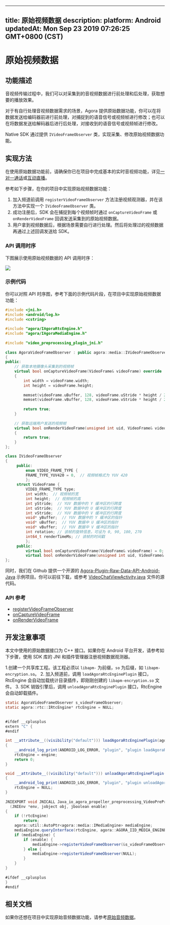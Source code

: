 
---
title: 原始视频数据
description: 
platform: Android
updatedAt: Mon Sep 23 2019 07:26:25 GMT+0800 (CST)
---
# 原始视频数据
## 功能描述

音视频传输过程中，我们可以对采集到的音视频数据进行前处理和后处理，获取想要的播放效果。

对于有自行处理音视频数据需求的场景，Agora 提供原始数据功能，你可以在将数据发送给编码器前进行前处理，对捕捉到的语音信号或视频帧进行修改；也可以在将数据发送给解码器后进行后处理，对接收到的语音信号或视频帧进行修改。

Native SDK 通过提供 `IVideoFrameObserver` 类，实现采集、修改原始视频数据功能。

## 实现方法

在使用原始数据功能前，请确保你已在项目中完成基本的实时音视频功能，详见[一对一通话](../../cn/Video/start_call_android.md)或[互动直播](../../cn/Video/start_live_android.md)。

参考如下步骤，在你的项目中实现原始视频数据功能：

1. 加入频道前调用 `registerVideoFrameObserver` 方法注册视频观测器，并在该方法中实现一个 `IVideoFrameObserver` 类。
2. 成功注册后，SDK 会在捕捉到每个视频帧时通过 `onCaptureVideoFrame` 或 `onRenderVideoFrame` 回调发送采集到的原始视频数据。
3. 用户拿到视频数据后，根据场景需要自行进行处理。然后将处理过的视频数据再通过上述回调发送给 SDK。

### API 调用时序

下图展示使用原始视频数据的 API 调用时序：

![](https://web-cdn.agora.io/docs-files/1569223574424)

### 示例代码

你可以对照 API 时序图，参考下面的示例代码片段，在项目中实现原始视频数据功能：

```C++
#include <jni.h>
#include <android/log.h>
#include <cstring>
 
#include "agora/IAgoraRtcEngine.h"
#include "agora/IAgoraMediaEngine.h"
 
#include "video_preprocessing_plugin_jni.h"
 
class AgoraVideoFrameObserver : public agora::media::IVideoFrameObserver
{
public:
    // 获取本地摄像头采集到的视频帧
    virtual bool onCaptureVideoFrame(VideoFrame& videoFrame) override
    {
        int width = videoFrame.width;
        int height = videoFrame.height;
 
        memset(videoFrame.uBuffer, 128, videoFrame.uStride * height / 2);
        memset(videoFrame.vBuffer, 128, videoFrame.vStride * height / 2);
 
        return true;
    }
     
    // 获取远端用户发送的视频帧
    virtual bool onRenderVideoFrame(unsigned int uid, VideoFrame& videoFrame) override
    {
        return true;
    }
};

class IVideoFrameObserver
{
     public:
         enum VIDEO_FRAME_TYPE {
         FRAME_TYPE_YUV420 = 0,  // 视频帧格式为 YUV 420
         };
     struct VideoFrame {
         VIDEO_FRAME_TYPE type;
         int width;  // 视频帧的宽
         int height;  // 视频帧的高
         int yStride;  // YUV 数据中的 Y 缓冲区的行跨度
         int uStride;  // YUV 数据中的 U 缓冲区的行跨度
         int vStride;  // YUV 数据中的 V 缓冲区的行跨度
         void* yBuffer;  // YUV 数据中的 Y 缓冲区的指针
         void* uBuffer;  // YUV 数据中 U 缓冲区的指针
         void* vBuffer;  // YUV 数据中 V 缓冲区的指针
         int rotation; // 该帧的旋转信息，可设为 0, 90, 180, 270
         int64_t renderTimeMs; // 该帧的时间戳
         };
     public:
         virtual bool onCaptureVideoFrame(VideoFrame& videoFrame) = 0;
         virtual bool onRenderVideoFrame(unsigned int uid, VideoFrame& videoFrame) = 0;
};
```
 
同时，我们在 Github 提供一个开源的 [Agora-Plugin-Raw-Data-API-Android-Java](https://github.com/AgoraIO/Advanced-Video/blob/master/Capture-Raw-Video-Data/Agora-Plugin-Raw-Data-API-Android-Java) 示例项目。你可以前往下载，或参考 [VideoChatViewActivity.java](https://github.com/AgoraIO/Advanced-Video/blob/master/Capture-Raw-Video-Data/Agora-Plugin-Raw-Data-API-Android-Java/app/src/main/java/io/agora/rtc/plugin/rawdata/sample/VideoChatViewActivity.java) 文件的源代码。
 
 ### API 参考
 
 - [registerVideoFrameObserver](https://docs.agora.io/cn/Video/API%20Reference/cpp/classagora_1_1media_1_1_i_media_engine.html#a5eee4dfd1fd46e4a865feba163f3c5de)
 - [onCaptureVideoFrame](https://docs.agora.io/cn/Video/API%20Reference/cpp/classagora_1_1media_1_1_i_video_frame_observer.html#a915c673aec879dcc2b08246bb2fcf49a)
 - [onRenderVideoFrame](https://docs.agora.io/cn/Video/API%20Reference/cpp/classagora_1_1media_1_1_i_video_frame_observer.html#a966ed2459b6887c52112af638bc27c14)

## 开发注意事项

本文中使用的原始数据接口为 C++ 接口。如果你在 Android 平台开发，请参考如下步骤，使用 SDK 库的 JNI 和插件管理器注册视频数据观测器。

1.创建一个共享库工程。该工程必须以 `libapm-` 为前缀，`so` 为后缀，如 `libapm-encryption.so`。
2. 加入频道前，调用 `loadAgoraRtcEnginePlugin` 接口，RtcEngine 会自动加载统计目录插件，即刚刚创建的 `libapm-encryption.so` 文件。
3. SDK 销毁引擎后，调用 `unloadAgoraRtcEnginePlugin` 接口，RtcEngine 会自动卸载插件。

```java
static AgoraVideoFrameObserver s_videoFrameObserver;
static agora::rtc::IRtcEngine* rtcEngine = NULL;
 
 
#ifdef __cplusplus
extern "C" {
#endif
 
int __attribute__((visibility("default"))) loadAgoraRtcEnginePlugin(agora::rtc::IRtcEngine* engine)
{
    __android_log_print(ANDROID_LOG_ERROR, "plugin", "plugin loadAgoraRtcEnginePlugin");
    rtcEngine = engine;
    return 0;
}

void __attribute__((visibility("default"))) unloadAgoraRtcEnginePlugin(agora::rtc::IRtcEngine* engine)
{
    __android_log_print(ANDROID_LOG_ERROR, "plugin", "plugin unloadAgoraRtcEnginePlugin");
    rtcEngine = NULL;
}
 
JNIEXPORT void JNICALL Java_io_agora_propeller_preprocessing_VideoPreProcessing_enablePreProcessing
  (JNIEnv *env, jobject obj, jboolean enable)
{
    if (!rtcEngine)
        return;
    agora::util::AutoPtr<agora::media::IMediaEngine> mediaEngine;
    mediaEngine.queryInterface(rtcEngine, agora::AGORA_IID_MEDIA_ENGINE);
    if (mediaEngine) {
        if (enable) {
            mediaEngine->registerVideoFrameObserver(&s_videoFrameObserver);
        } else {
            mediaEngine->registerVideoFrameObserver(NULL);
        }
    }
}
 
#ifdef __cplusplus
}
#endif
```

## 相关文档

如果你还想在项目中实现原始音频数据功能，请参考[原始音频数据](../../cn/Video/raw_data_audio_android.md)。
